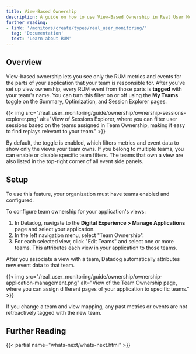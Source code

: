 ```yaml
---
title: View-Based Ownership
description: A guide on how to use View-Based Ownership in Real User Monitoring to filter event data for views your team owns.
further_reading:
- link: '/monitors/create/types/real_user_monitoring/'
  tag: 'Documentation'
  text: 'Learn about RUM'
---
```


## Overview

View-based ownership lets you see only the RUM metrics and events for the parts of your application that your team is responsible for. After you've set up view ownership, every RUM event from those parts is **tagged** with your team's name. You can turn this filter on or off using the **My Teams** toggle on the Summary, Optimization, and Session Explorer pages.

{{< img src="/real_user_monitoring/guide/ownership/ownership-sessions-explorer.png" alt="View of Sessions Explorer, where you can filter user sessions based on the teams assigned in Team Ownership, making it easy to find replays relevant to your team." >}}

By default, the toggle is enabled, which filters metrics and event data to show only the views your team owns. If you belong to multiple teams, you can enable or disable specific team filters. The teams that own a view are also listed in the top-right corner of all event side panels.

## Setup

<div class="alert alert-info">To use this feature, your organization must have teams enabled and configured. </div>

To configure team ownership for your application's views:

1. In Datadog, navigate to the **Digital Experience > Manage Applications** page and select your application.
2. In the left navigation menu, select "Team Ownership".
3. For each selected view, click "Edit Teams" and select one or more teams. This attributes each view in your application to those teams.

After you associate a view with a team, Datadog automatically attributes new event data to that team.

{{< img src="/real_user_monitoring/guide/ownership/ownership-application-management.png" alt="View of the Team Ownership page, where you can assign different pages of your application to specific teams." >}}

<div class="alert alert-info">If you change a team and view mapping, any past metrics or events are not retroactively tagged with the new team.</div>

## Further Reading

{{< partial name="whats-next/whats-next.html" >}}

